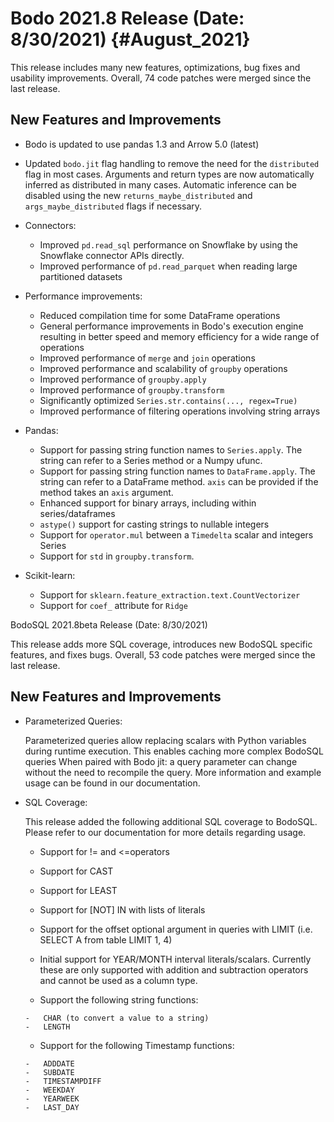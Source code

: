 # Bodo 2021.8 Release (Date: 8/30/2021) {#August_2021}

This release includes many new features, optimizations, bug fixes and
usability improvements. Overall, 74 code patches were merged since the
last release.

## New Features and Improvements

- Bodo is updated to use pandas 1.3 and Arrow 5.0 (latest)

- Updated `bodo.jit` flag handling to remove the need for the
  `distributed` flag in most cases. Arguments and return types are now
  automatically inferred as distributed in many cases. Automatic
  inference can be disabled using the new `returns_maybe_distributed`
  and `args_maybe_distributed` flags if necessary.

- Connectors:

  - Improved `pd.read_sql` performance on Snowflake by using the
    Snowflake connector APIs directly.
  - Improved performance of `pd.read_parquet` when reading large
    partitioned datasets

- Performance improvements:

  - Reduced compilation time for some DataFrame operations
  - General performance improvements in Bodo's execution engine
    resulting in better speed and memory efficiency for a wide
    range of operations
  - Improved performance of `merge` and `join` operations
  - Improved performance and scalability of `groupby` operations
  - Improved performance of `groupby.apply`
  - Improved performance of `groupby.transform`
  - Significantly optimized `Series.str.contains(..., regex=True)`
  - Improved performance of filtering operations involving string
    arrays

- Pandas:

  - Support for passing string function names to `Series.apply`.
    The string can refer to a Series method or a Numpy ufunc.
  - Support for passing string function names to
    `DataFrame.apply`. The string can refer to a DataFrame method.
    `axis` can be provided if the method takes an `axis` argument.
  - Enhanced support for binary arrays, including within
    series/dataframes
  - `astype()` support for casting strings to nullable integers
  - Support for `operator.mul` between a `Timedelta` scalar and
    integers Series
  - Support for `std` in `groupby.transform`.

- Scikit-learn:

  - Support for `sklearn.feature_extraction.text.CountVectorizer`
  - Support for `coef_` attribute for `Ridge`

BodoSQL 2021.8beta Release (Date: 8/30/2021)

This release adds more SQL coverage, introduces new BodoSQL specific
features, and fixes bugs. Overall, 53 code patches were merged since the
last release.

## New Features and Improvements

- Parameterized Queries:

  Parameterized queries allow replacing scalars with Python variables
  during runtime execution. This enables caching more complex BodoSQL
  queries When paired with Bodo jit: a query parameter can change
  without the need to recompile the query. More information and
  example usage can be found in our documentation.

- SQL Coverage:

  This release added the following additional SQL coverage to BodoSQL.
  Please refer to our documentation for more details regarding usage.

  - Support for != and \<=operators

  >

  - Support for CAST

  >

  - Support for LEAST

  >

  - Support for [NOT] IN with lists of literals

  >

  - Support for the offset optional argument in queries with LIMIT
    (i.e. SELECT A from table LIMIT 1, 4)

  >

  - Initial support for YEAR/MONTH interval literals/scalars.
    Currently these are only supported with addition and
    subtraction operators and cannot be used as a column type.

  >

  - Support the following string functions:

  >

  ```
  -   CHAR (to convert a value to a string)
  -   LENGTH
  ```

  >

  - Support for the following Timestamp functions:

  >

  ```
  -   ADDDATE
  -   SUBDATE
  -   TIMESTAMPDIFF
  -   WEEKDAY
  -   YEARWEEK
  -   LAST_DAY
  ```
